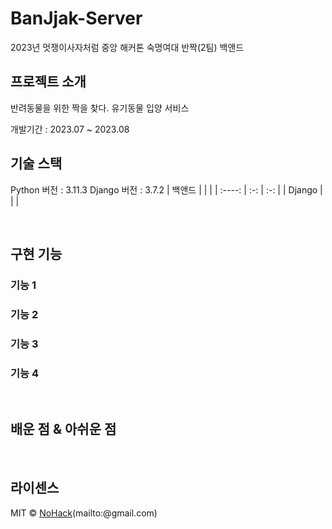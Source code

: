 # BanJjak-Server

2023년 멋쟁이사자처럼 중앙 해커톤 숙명여대 반짝(2팀) 백앤드

## 프로젝트 소개

<p align="justify">
반려동물을 위한 짝을 찾다. 유기동물 입양 서비스
</p>
개발기간 : 2023.07 ~ 2023.08

<br>

## 기술 스택

Python 버전 : 3.11.3
Django 버전 : 3.7.2
| 백앤드 | | |
| :----: | :-: | :-: |
| Django | | |

<br>

## 구현 기능

### 기능 1

### 기능 2

### 기능 3

### 기능 4

<br>

## 배운 점 & 아쉬운 점

<p align="justify">

</p>

<br>

## 라이센스

MIT &copy; [NoHack](mailto:yeinalee@gmail.com)(mailto:@gmail.com)
